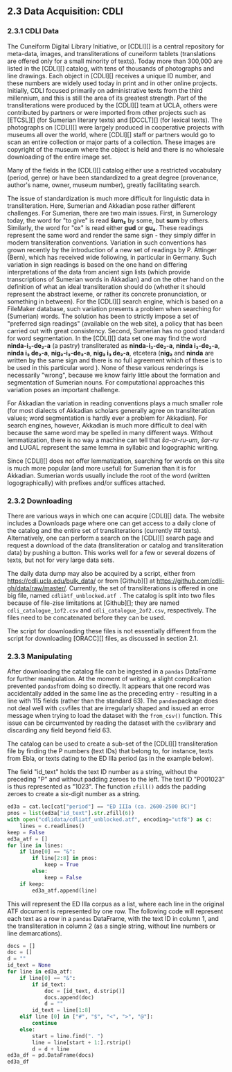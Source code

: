 ## 2.3 Data Acquisition: CDLI

### 2.3.1 CDLI Data

The Cuneiform Digital Library Initiative, or [CDLI][] is a central repository for meta-data, images, and transliterations of cuneiform tablets (translations are offered only for a small minority of texts). Today more than 300,000 are listed in the [CDLI][] catalog, with tens of thousands of photographs and line drawings. Each object in [CDLI][] receives a unique ID number, and these numbers are widely used today in print and in other online projects. Initially, CDLI focused primarily on administrative texts from the third millennium, and this is still the area of its greatest strength. Part of the transliterations were produced by the [CDLI][] team at UCLA, others were contributed by partners or were imported from other projects such as [ETCSL][] (for Sumerian literary texts) and [DCCLT][] (for lexical texts).  The photographs on [CDLI][] were largely produced in cooperative projects with museums all over the world, where [CDLI][] staff or partners would go to scan an entire collection or major parts of a collection. These images are copyright of the museum where the object is held and there is no wholesale downloading of the entire image set.

Many of the fields in the [CDLI][] catalog either use a restricted vocabulary (period, genre) or have been standardized to a great degree (provenance, author's name, owner, museum number), greatly facilitating search. 

The issue of standardization is much more difficult for linguistic data in transliteration. Here, Sumerian and Akkadian pose rather different challenges. For Sumerian, there are two main issues. First, in Sumerology today, the word for "to give" is read **šum₂** by some, but **sum** by others. Similarly, the word for "ox" is read either **gud** or **gu₄**. These readings represent the same word and render the same sign - they simply differ in modern transliteration conventions. Variation in such conventions has grown recently by the introduction of a new set of readings by P. Attinger (Bern), which has received wide following, in particular in Germany. Such variation in sign readings is based on the one hand on differing interpretations of the data from ancient sign lists (which provide transcriptions of Sumerian words in Akkadian) and on the other hand on the definition of what an ideal transliteration should do (whether it should represent the abstract lexeme, or rather its concrete pronunciation, or something in between). For the [CDLI][] search engine, which is based on a FileMaker database, such variation presents a problem when searching for (Sumerian) words. The solution has been to strictly impose a set of "preferred sign readings" (available on the web site), a policy that has been carried out with great consistency. Second, Sumerian has no good standard for word segmentation. In the [CDLI][] data set one may find the word **ninda-i₃-de₂-a** (a pastry) transliterated as **ninda-i₃-de₂-a**, **ninda i₃-de₂-a**, **ninda i₃ de₂-a**, **nig₂-i₃-de₂-a**, **nig₂ i₃ de₂-a**, etcetera (**nig₂** and **ninda** are written by the same sign and there is no full agreement which of these is to be used in this particular word ). None of these various renderings is necessarily "wrong", because we know fairly little about  the formation and segmentation of Sumerian nouns. For computational approaches this variation poses an important challenge.

For Akkadian the variation in reading conventions plays a much smaller role (for most dialects of Akkadian scholars generally agree on transliteration values; word segmentation is hardly ever a problem for Akkadian). For search engines, however, Akkadian is much more difficult to deal with because the same word may be spelled in many different ways. Without lemmatization, there is no way a machine can tell that *ša-ar-ru-um*, *šar-ru* and LUGAL represent the same lemma in syllabic and logographic writing. 

Since [CDLI][] does not offer lemmatization, searching for words on this site is much more popular (and more useful) for Sumerian than it is for Akkadian. Sumerian words usually include the root of the word (written logographically) with prefixes and/or suffices attached. 

### 2.3.2 Downloading

There are various ways in which one can acquire [CDLI][] data. The website includes a Downloads page where one can get access to a daily clone of the catalog and the entire set of transliterations (currently ## texts). Alternatively, one can perform a search on the [CDLI][] search page and request a download of the data (transliteration or catalog and transliteration data) by pushing a button. This works well for a few or several dozens of texts, but not for very large data sets.

The daily data dump may also be acquired by a script, either from https://cdli.ucla.edu/bulk_data/ or from [Github][] at https://github.com/cdli-gh/data/raw/master/. Currently, the set of transliterations is offered in one big file, named `cdliàtf_unblocked.atf `. The catalog is split into two files because of file-zise limitations at [Github][]; they are named `cdli_catalogue_1of2.csv` and `cdli_catalogue_2of2.csv`, respectively. The files need to be concatenated before they can be used.

The script for downloading these files is not essentially different from the script for downloading [ORACC][] files, as discussed in section 2.1. 

### 2.3.3 Manipulating

After downloading the catalog file can be ingested in a `pandas` DataFrame for further manipulation. At the moment of writing, a slight complication prevented `pandas`from doing so directly. It appears that one record was accidentally added in the same line as the preceding entry - resulting in a line with 115 fields (rather than the standard 63). The `pandas`package does not deal well with `csv`files that are irregularly shaped and issued an error message when trying to load the dataset with the `from_csv()` function. This issue can be circumvented by reading the dataset with the `csv`library and discarding any field beyond field 63.

The catalog can be used to create a sub-set of the [CDLI][] transliteration file by finding the P numbers (text IDs) that belong to, for instance, texts from Ebla, or texts dating to the ED IIIa period (as in the example below).

The field "id_text" holds the text ID number as a string, without the preceding "P" and without padding zeroes to the left. The text ID "P001023" is thus represented as "1023".  The function `zfill()` adds the padding zeroes to create a six-digit number as a string.

```python
ed3a = cat.loc[cat["period"] == "ED IIIa (ca. 2600-2500 BC)"]
pnos = list(ed3a["id_text"].str.zfill(6))
with open("cdlidata/cdliatf_unblocked.atf", encoding="utf8") as c: 
    lines = c.readlines()
keep = False
ed3a_atf = []
for line in lines:
    if line[0] == "&": 
        if line[2:8] in pnos: 
            keep = True
        else: 
            keep = False
    if keep: 
        ed3a_atf.append(line)
```

This will represent the ED IIIa corpus as a list, where each line in the original ATF document is represented by one row. The following code will represent each text as a row in a `pandas` DataFrame, with the text ID in column 1, and the transliteration in column 2 (as a single string, without line numbers or line demarcations).

```python
docs = []
doc = []
d = ""
id_text = None
for line in ed3a_atf:
    if line[0] == "&":
        if id_text:
            doc = [id_text, d.strip()]
            docs.append(doc)
            d = ""
        id_text = line[1:8]
    elif line [0] in ["#", "$", "<", ">", "@"]:
        continue
    else:
        start = line.find(". ")
        line = line[start + 1:].rstrip()
        d = d + line
ed3a_df = pd.DataFrame(docs)
ed3a_df
```


